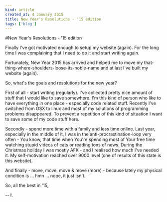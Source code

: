 ```yaml
---
kind: article
created_at: 4 January 2015
title: New Year's Resolutions - '15 edition
tags: ['blog']
---
```


#New Year's Resolutions - '15 edition

Finally I've got motivated enough to setup my website (again). For the long time I was complaining that I need to do it and start writing again.

Fortunately, New Year 2015 has arrived and helped me to move my that-thing-where-shoulders-loose-its-noble-name and at last I've built my website (again).

So, what's the goals and resolutions for the new year?

First of all - start writing (regularly). I've collected pretty nice amount of stuff that I would like to save somewhere. I'm this kind of person who like to have everything in one place - especially code related stuff. Recently I've switched from OSX to linux and most of my solutions of programming problems disappeared. To prevent a repetition of this kind of situation I want to save some of my code stuff here.

Secondly - spend more time with a family and less time online. Last year, especially in the middle of it, I was in the anti-procrastination-loop very often - You know, that time when You're spending most of Your free time watching stupid videos of cats or reading tons of news. During the Christmas  holiday I was mostly AFK - and I realised how much I've needed it. My self-motivation reached over 9000 level (one of results of this state is this website).

And finally - move, move, move & move (more) - because lately my physical condition is ... hmn ... nope, it just isn't.

So, all the best in '15,

-- ł.